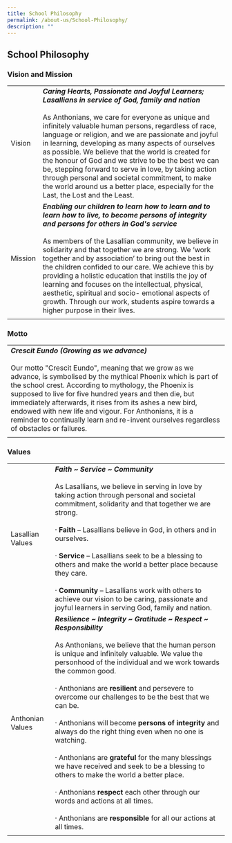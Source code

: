 ```yaml
---
title: School Philosophy
permalink: /about-us/School-Philosophy/
description: ""
---
```

## School Philosophy
### Vision and Mission

|  |  | 
| -------- | -------- | 
| Vision     | _**Caring Hearts, Passionate and Joyful Learners; Lasallians in service of God, family and nation**_  <br><br>  As Anthonians, we care for everyone as unique and infinitely valuable human persons, regardless of race, language or religion, and we are passionate and joyful in learning, developing as many aspects of ourselves as possible. We believe that the world is created for the honour of God and we strive to be the best we can be, stepping forward to serve in love, by taking action through personal and societal commitment, to make the world around us a better place, especially for the Last, the Lost and the Least. |
| Mission     | _**Enabling our children to learn how to learn and to learn how to live, to become persons of integrity and persons for others in God's service**_  <br><br>As members of the Lasallian community, we believe in solidarity and that together we are strong. We ‘work together and by association’ to bring out the best in the children confided to our care. We achieve this by providing a holistic education that instills the joy of learning and focuses on the intellectual, physical, aesthetic, spiritual and socio- emotional aspects of growth. Through our work, students aspire towards a higher purpose in their lives.   |
|  |  |
  

### Motto

|   |
|---|
|**_Crescit Eundo (Growing as we advance)_**<br><br>Our motto "Crescit Eundo", meaning that we grow as we advance, is symbolised by the mythical Phoenix which is part of the school crest. According to mythology, the Phoenix is supposed to live for five hundred years and then die, but immediately afterwards, it rises from its ashes a new bird, endowed with new life and vigour. For Anthonians, it is a reminder to continually learn and re-invent ourselves regardless of obstacles or failures. |
|   |

### Values

|  |  |
| -------- | -------- |
| Lasallian Values    | _**Faith ~ Service ~ Community**_  <br><br>As Lasallians, we believe in serving in love by taking action through personal and societal commitment, solidarity and that together we are strong. <br><br>· **Faith** – Lasallians believe in God, in others and in ourselves. <br><br>· **Service** – Lasallians seek to be a blessing to others and make the world a better place because they care. <br><br>· **Community** – Lasallians work with others to achieve our vision to be caring, passionate and joyful learners in serving God, family and nation.  | 
|Anthonian Values| _**Resilience ~ Integrity ~ Gratitude ~ Respect ~ Responsibility**_ <br><br>As Anthonians, we believe that the human person is unique and infinitely valuable. We value the personhood of the individual and we work towards the common good. <br><br>· Anthonians are **resilient** and persevere to overcome our challenges to be the best that we can be. <br><br>· Anthonians will become **persons of integrity** and always do the right thing even when no one is watching.<br><br>· Anthonians are **grateful** for the many blessings we have received and seek to be a blessing to others to make the world a better place. <br><br>· Anthonians **respect** each other through our words and actions at all times. <br><br>· Anthonians are **responsible** for all our actions at all times.|
|  |  |